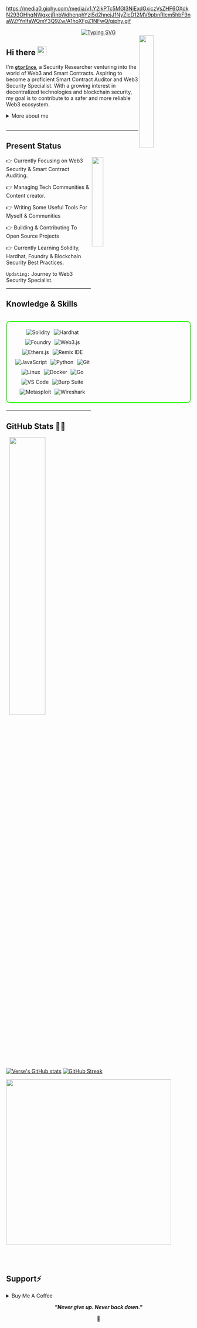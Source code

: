 https://media0.giphy.com/media/v1.Y2lkPTc5MGI3NjExdGxiczVsZHF6OXdkN293OHhqNWgxcjRnbWdhenphYzI5d2hnejJ1NyZlcD12MV9pbnRlcm5hbF9naWZfYnlfaWQmY3Q9Zw/A1hoXFgZ1NFwQ/giphy.gif
<div align="center">
  <a href="https://git.io/typing-svg">
    <img src="https://readme-typing-svg.demolab.com?font=Fira+Code&pause=1000&color=22F700&width=435&lines=Exploring+Web3+and+Smart+Contracts" alt="Typing SVG" />
  </a>
</div>

<img width="28%" align='right' src="https://github.com/user-attachments/assets/e78e13fd-8c84-4c21-9471-79d5374d4a15">

<h2 align="left">
  Hi there
  <img src="https://media.giphy.com/media/hvRJCLFzcasrR4ia7z/giphy.gif" width="25px"/>
</h2>

I'm **[`gtprince`](https://www.youtube.com/@lostsecc)**, a Security Researcher venturing into the world of Web3 and Smart Contracts. Aspiring to become a proficient Smart Contract Auditor and Web3 Security Specialist. With a growing interest in decentralized technologies and blockchain security, my goal is to contribute to a safer and more reliable Web3 ecosystem.

<details>
  <summary>More about me</summary>

- **Name**: GTPRINCE
- **From**: Russia
- **Web3 Student** | **Security Researcher** | **Beginner Smart Contract Auditor**
- I have experience in reverse Engineering and security principles.
- **Smart Contract Security**, **Web3 Technologies**
- Improving knowledge in **Blockchain Vulnerabilities**
- I’m currently learning **everything Web3**
- Reach me out at **gtprincexp7@proton.me**

</details>
<br>

---

<h2 id="present_status"> Present Status </h3>

<img width="25%" align='right' src="https://github.com/user-attachments/assets/9c826dd0-fd72-49ba-af60-e79f64344f59">

👉 Currently Focusing on Web3 Security & Smart Contract Auditing.

👉 Managing Tech Communities & Content creator.

👉 Writing Some Useful Tools For Myself & Communities

👉 Building & Contributing To Open Source Projects

👉 Currently Learning Solidity, Hardhat, Foundry & Blockchain Security Best Practices.

`Updating:`  Journey to Web3 Security Specialist.

---

<h2 id="knowledge_skills" align=''> Knowledge & Skills </h2>

<br>

<div style="border: 2px solid #22F700; border-radius: 10px; padding: 20px; margin-bottom: 20px;">
  <div align="left" style="display: flex; flex-wrap: wrap; justify-content: center; gap: 10px;">
      <img src="https://img.shields.io/badge/Solidity-363636?style=for-the-badge&logo=solidity&logoColor=FFFFFF" alt="Solidity" />
      <img src="https://img.shields.io/badge/Hardhat-Yellow?style=for-the-badge&logo=hardhat&logoColor=black" alt="Hardhat" />
      <img src="https://img.shields.io/badge/Foundry-111111?style=for-the-badge&logo=ethereum&logoColor=FFFFFF" alt="Foundry" />
      <img src="https://img.shields.io/badge/Web3.js-F16822?style=for-the-badge&logo=javascript&logoColor=black" alt="Web3.js" />
      <img src="https://img.shields.io/badge/Ethers.js-F16822?style=for-the-badge&logo=javascript&logoColor=black" alt="Ethers.js" />
      <img src="https://img.shields.io/badge/Remix_IDE-f4f4f4?style=for-the-badge&logo=remix&logoColor=black" alt="Remix IDE" />
      <img src="https://img.shields.io/badge/JavaScript-F7DF1E?style=for-the-badge&logo=javascript&color=000000" alt="JavaScript" />
      <img src="https://img.shields.io/badge/Python-3776AB?style=for-the-badge&logo=python&color=000000" alt="Python" />
      <img src="https://img.shields.io/badge/Git-F05032?style=for-the-badge&logo=git&color=000000" alt="Git" />
      <img src="https://img.shields.io/badge/Linux-FCC624?style=for-the-badge&logo=linux&color=000000" alt="Linux" />
      <img src="https://img.shields.io/badge/Docker-2496ED?style=for-the-badge&logo=docker&color=000000" alt="Docker" />
      <img src="https://img.shields.io/badge/Go-00ADD8?style=for-the-badge&logo=go&color=000000" alt="Go" />
      <img src="https://img.shields.io/badge/VS_Code-007ACC?style=for-the-badge&logo=visual-studio-code&color=000000" alt="VS Code" />
      <img src="https://img.shields.io/badge/Burp_Suite-FF6633?style=for-the-badge&logo=burp-suite&color=000000" alt="Burp Suite" />
      <img src="https://img.shields.io/badge/Metasploit-008C8C?style=for-the-badge&logo=metasploit&color=000000" alt="Metasploit" />
      <img src="https://img.shields.io/badge/Wireshark-009639?style=for-the-badge&logo=wireshark&color=000000" alt="Wireshark" />
  </div>
</div>

---

<h2 id="github_stats" align=''>GitHub Stats 👨‍💻</h2>
<img align="right" width="44%" src="https://i.imgur.com/1ToWEWw.png"/>

  [![Verse's GitHub stats](https://github-readme-stats.vercel.app/api?username=gtprincexp&theme=vision-friendly-dark&&bg_color=00000000&hide_border=true&custom_title=%20)](https://github.com/gtprincexp/github-readme-stats)
  [![GitHub Streak](https://streak-stats.demolab.com?user=gtprincexp&theme=dark&card_width=450&bg_color=00000000&hide_border=true)](https://git.io/streak-stats) 
 <p align="left"><a href="https://github.com/gtprincexp/github-readme-stats"><img src="https://github-readme-stats.vercel.app/api/top-langs/?username=gtprincexp&layout=compact&theme=vision-friendly-dark&bg_color=00000000&hide_border=true" width="450"" /></a></p>

<br><br>

<h2 id="donate" align=''> Support⚡️</h2>

<details>
<summary>Buy Me A Coffee</summary>

<p align="center"><img src="https://github.com/user-attachments/assets/b4b5c22b-2402-4c52-8a62-a298c24347dc" width="80%" height="auto"/></p>

<p align="center"><a href="https://buymeacoffee.com/gtprincexp"><img  src="https://img.shields.io/badge/Buy%20Me%20a%20Coffee-ffdd00?style=for-the-badge&logo=buy-me-a-coffee&logoColor=black"/></a></p>

</details>

<p align="center">
  <b><i>"Never give up. Never back down."</i></b>
</p>

<p align="center">
<a>🌱</a>
</p>
